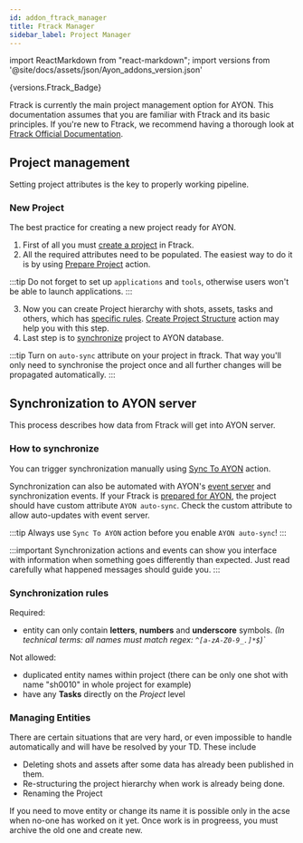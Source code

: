 ```yaml
---
id: addon_ftrack_manager
title: Ftrack Manager
sidebar_label: Project Manager
---
```

import ReactMarkdown from "react-markdown";
import versions from '@site/docs/assets/json/Ayon_addons_version.json'

<ReactMarkdown>
{versions.Ftrack_Badge}
</ReactMarkdown>

Ftrack is currently the main project management option for AYON. This documentation assumes that you are familiar with Ftrack and its basic principles. If you're new to Ftrack, we recommend having a thorough look at [Ftrack Official Documentation](https://help.ftrack.com/en/).

## Project management
Setting project attributes is the key to properly working pipeline.

### New Project
The best practice for creating a new project ready for AYON.
1. First of all you must [create a project](http://ftrack.rtd.ftrack.com/en/stable/using/managing_projects/creating_a_new_project.html) in Ftrack.
2. All the required attributes need to be populated. The easiest way to do it is by using [Prepare Project](addon_ftrack_actions.md#prepare-project) action.

:::tip
Do not forget to set up `applications` and `tools`, otherwise users won't be able to launch applications.
:::

3. Now you can create Project hierarchy with shots, assets, tasks and others, which has [specific rules](#synchronization-rules). [Create Project Structure](addon_ftrack_actions.md#create-project-structure) action may help you with this step.
4. Last step is to [synchronize](#synchronization-to-ayon-server) project to AYON database.

:::tip
Turn on `auto-sync` attribute on your project in ftrack. That way you'll only need to synchronise the project once and all further changes will be propagated automatically.
:::

## Synchronization to AYON server
This process describes how data from Ftrack will get into AYON server.

### How to synchronize
You can trigger synchronization manually using [Sync To AYON](addon_ftrack_actions.md#sync-to-ayon) action.

Synchronization can also be automated with AYON's [event server](#event-server) and synchronization events. If your Ftrack is [prepared for AYON](addon_ftrack_admin.md#prepare-ftrack-for-ayon), the project should have custom attribute `AYON auto-sync`. Check the custom attribute to allow auto-updates with event server.

:::tip
Always use `Sync To AYON` action before you enable `AYON auto-sync`!
:::

:::important
Synchronization actions and events can show you interface with information when something goes differently than expected. Just read carefully what happened messages should guide you.
:::

### Synchronization rules
Required:
- entity can only contain **letters**, **numbers** and **underscore** symbols.  *(In technical terms: all names must match regex: `^[a-zA-Z0-9_.]*$`)`*

Not allowed:
- duplicated entity names within project (there can be only one shot with name "sh0010" in whole project for example)
- have any **Tasks** directly on the *Project* level

### Managing Entities

There are certain situations that are very hard, or even impossible to handle automatically and will have be resolved by your TD. These include

- Deleting shots and assets after some data has already been published in them.
- Re-structuring the project hierarchy when work is already being done.
- Renaming the Project

If you need to move entity or change its name it is possible only in the acse when no-one has worked on it yet. Once work is in progreess, you must archive the old one and create new.
